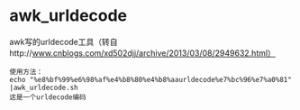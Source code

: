 # awk_urldecode
awk写的urldecode工具（转自http://www.cnblogs.com/xd502djj/archive/2013/03/08/2949632.html）
```
使用方法：
echo "%e8%bf%99%e6%98%af%e4%b8%80%e4%b8%aaurldecode%e7%bc%96%e7%a0%81" |awk_urldecode.sh
这是一个urldecode编码
```
